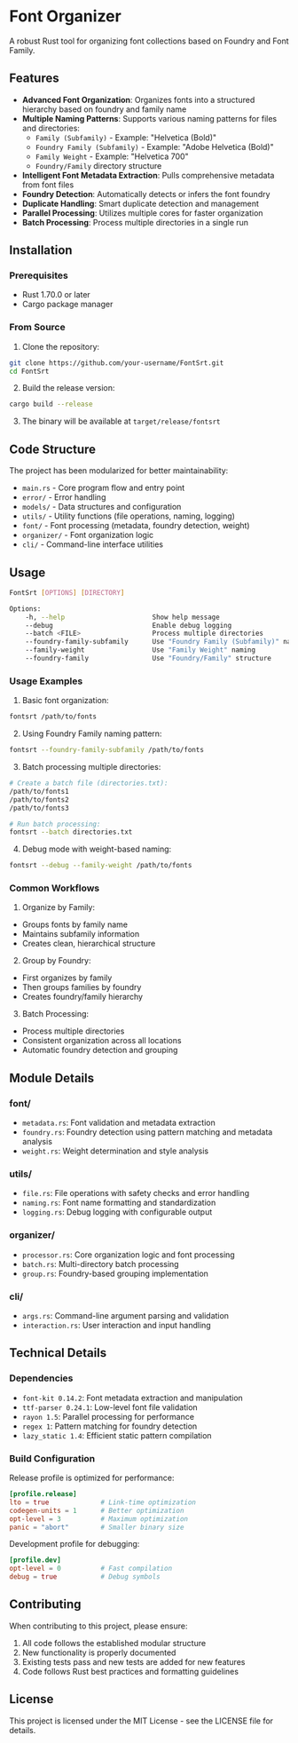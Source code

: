 # Font Organizer

A robust Rust tool for organizing font collections based on Foundry and Font Family.

## Features

- **Advanced Font Organization**: Organizes fonts into a structured hierarchy based on foundry and family name
- **Multiple Naming Patterns**: Supports various naming patterns for files and directories:
  - `Family (Subfamily)` - Example: "Helvetica (Bold)"
  - `Foundry Family (Subfamily)` - Example: "Adobe Helvetica (Bold)"
  - `Family Weight` - Example: "Helvetica 700"
  - `Foundry/Family` directory structure
- **Intelligent Font Metadata Extraction**: Pulls comprehensive metadata from font files
- **Foundry Detection**: Automatically detects or infers the font foundry
- **Duplicate Handling**: Smart duplicate detection and management
- **Parallel Processing**: Utilizes multiple cores for faster organization
- **Batch Processing**: Process multiple directories in a single run

## Installation

### Prerequisites
- Rust 1.70.0 or later
- Cargo package manager

### From Source
1. Clone the repository:
```bash
git clone https://github.com/your-username/FontSrt.git
cd FontSrt
```

2. Build the release version:
```bash
cargo build --release
```

3. The binary will be available at `target/release/fontsrt`

## Code Structure

The project has been modularized for better maintainability:

- `main.rs` - Core program flow and entry point
- `error/` - Error handling
- `models/` - Data structures and configuration
- `utils/` - Utility functions (file operations, naming, logging)
- `font/` - Font processing (metadata, foundry detection, weight)
- `organizer/` - Font organization logic
- `cli/` - Command-line interface utilities

## Usage

```bash
FontSrt [OPTIONS] [DIRECTORY]

Options:
    -h, --help                      Show help message
    --debug                         Enable debug logging
    --batch <FILE>                  Process multiple directories
    --foundry-family-subfamily      Use "Foundry Family (Subfamily)" naming
    --family-weight                 Use "Family Weight" naming
    --foundry-family                Use "Foundry/Family" structure
```

### Usage Examples

1. Basic font organization:
```bash
fontsrt /path/to/fonts
```

2. Using Foundry Family naming pattern:
```bash
fontsrt --foundry-family-subfamily /path/to/fonts
```

3. Batch processing multiple directories:
```bash
# Create a batch file (directories.txt):
/path/to/fonts1
/path/to/fonts2
/path/to/fonts3

# Run batch processing:
fontsrt --batch directories.txt
```

4. Debug mode with weight-based naming:
```bash
fontsrt --debug --family-weight /path/to/fonts
```

### Common Workflows

1. Organize by Family:
- Groups fonts by family name
- Maintains subfamily information
- Creates clean, hierarchical structure

2. Group by Foundry:
- First organizes by family
- Then groups families by foundry
- Creates foundry/family hierarchy

3. Batch Processing:
- Process multiple directories
- Consistent organization across all locations
- Automatic foundry detection and grouping

## Module Details

### font/
- `metadata.rs`: Font validation and metadata extraction
- `foundry.rs`: Foundry detection using pattern matching and metadata analysis
- `weight.rs`: Weight determination and style analysis

### utils/
- `file.rs`: File operations with safety checks and error handling
- `naming.rs`: Font name formatting and standardization
- `logging.rs`: Debug logging with configurable output

### organizer/
- `processor.rs`: Core organization logic and font processing
- `batch.rs`: Multi-directory batch processing
- `group.rs`: Foundry-based grouping implementation

### cli/
- `args.rs`: Command-line argument parsing and validation
- `interaction.rs`: User interaction and input handling

## Technical Details

### Dependencies
- `font-kit 0.14.2`: Font metadata extraction and manipulation
- `ttf-parser 0.24.1`: Low-level font file validation
- `rayon 1.5`: Parallel processing for performance
- `regex 1`: Pattern matching for foundry detection
- `lazy_static 1.4`: Efficient static pattern compilation

### Build Configuration

Release profile is optimized for performance:
```toml
[profile.release]
lto = true             # Link-time optimization
codegen-units = 1      # Better optimization
opt-level = 3          # Maximum optimization
panic = "abort"        # Smaller binary size
```

Development profile for debugging:
```toml
[profile.dev]
opt-level = 0          # Fast compilation
debug = true           # Debug symbols
```

## Contributing

When contributing to this project, please ensure:
1. All code follows the established modular structure
2. New functionality is properly documented
3. Existing tests pass and new tests are added for new features
4. Code follows Rust best practices and formatting guidelines

## License

This project is licensed under the MIT License - see the LICENSE file for details.
